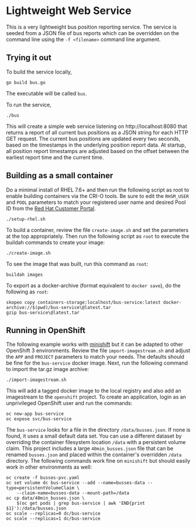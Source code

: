 # Lightweight Web Service
This is a very lightweight bus position reporting service.  The
service is seeded from a JSON file of bus reports which can be
overridden on the command line using the `-f <filename>` command
line argument.

## Trying it out
To build the service locally,

    go build bus.go

The executable will be called `bus`.

To run the service,

    ./bus

This will create a simple web service listening on http://localhost:8080
that returns a report of all current bus positions as a JSON string
for each HTTP GET request. The current bus positions are updated
every two seconds, based on the timestamps in the underlying position
report data.  At startup, all position report timestamps are adjusted
based on the offset between the earliest report time and the current
time.

## Building as a small container
Do a minimal install of RHEL 7.6+ and then run the following script
as root to enable building containers via the CRI-O tools.  Be sure
to edit the `RHSM_USER` and `POOL` parameters to match your registered
user name and desired Pool ID from the [Red Hat Customer Portal](https://access.redhat.com).

    ./setup-rhel.sh

To build a container, review the file `create-image.sh` and set the
parameters at the top appropriately.  Then run the following script
as `root` to execute the buildah commands to create your image:

    ./create-image.sh

To see the image that was built, run this command as `root`:

    buildah images

To export as a docker-archive (format equivalent to `docker save`),
do the following as `root`:

    skopeo copy containers-storage:localhost/bus-service:latest docker-archive://$(pwd)/bus-service\@latest.tar
    gzip bus-service\@latest.tar

## Running in OpenShift
The following example works with [minishift](https://developers.redhat.com/products/cdk/download/)
but it can be adapted to other OpenShift 3 environments.  Review
the file `import-imagestream.sh` and adjust the `APP` and `PROJECT`
parameters to match your needs.  The defaults should be fine for
the `bus-service` docker image.  Next, run the following command
to import the tar.gz image archive:

    ./import-imagestream.sh

This will add a tagged docker image to the local registry and also add
an imagestream to the `openshift` project.  To create an application,
login as an unprivileged OpenShift user and run the commands:

    oc new-app bus-service
    oc expose svc/bus-service

The `bus-service` looks for a file in the directory `/data/busses.json`.
If none is found, it uses a small default data set.  You can use a
different dataset by overriding the container filesystem location
`/data` with a persistent volume claim.  This project includes a
large `40min_busses.json` file that can be renamed `busses.json`
and placed within the container's overridden `/data` directory.
The following commands work fine on `minishift` but should easily
work in other environments as well:

    oc create -f busses-pvc.yaml
    oc set volume dc bus-service --add --name=busses-data --type=persistentVolumeClaim \
        --claim-name=busses-data --mount-path=/data
    oc cp data/40min_busses.json \
        $(oc get pods | grep bus-service | awk 'END{print $1}'):/data/busses.json
    oc scale --replicas=0 dc/bus-service
    oc scale --replicas=1 dc/bus-service

